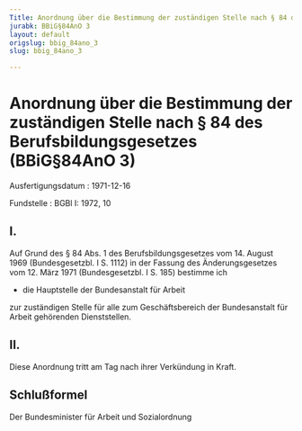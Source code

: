 ```yaml
---
Title: Anordnung über die Bestimmung der zuständigen Stelle nach § 84 des Berufsbildungsgesetzes
jurabk: BBiG§84AnO 3
layout: default
origslug: bbig_84ano_3
slug: bbig_84ano_3

---
```


# Anordnung über die Bestimmung der zuständigen Stelle nach § 84 des Berufsbildungsgesetzes (BBiG§84AnO 3)

Ausfertigungsdatum
:   1971-12-16

Fundstelle
:   BGBl I: 1972, 10



## I.

Auf Grund des § 84 Abs. 1 des Berufsbildungsgesetzes vom 14. August
1969 (Bundesgesetzbl. I S. 1112) in der Fassung des Änderungsgesetzes
vom 12. März 1971 (Bundesgesetzbl. I S. 185) bestimme ich

*   die Hauptstelle der Bundesanstalt für Arbeit



zur zuständigen Stelle für alle zum Geschäftsbereich der Bundesanstalt
für Arbeit gehörenden Dienststellen.


## II.

Diese Anordnung tritt am Tag nach ihrer Verkündung in Kraft.


## Schlußformel

Der Bundesminister für Arbeit und Sozialordnung

